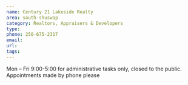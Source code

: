 ```yaml
---
name: Century 21 Lakeside Realty
area: south-shuswap
category: Realtors, Appraisers & Developers
type: 
phone: 250-675-2317
email: 
url: 
tags:
---
```


Mon – Fri 9:00-5:00 for administrative tasks only, closed to the public. Appointments made by phone please